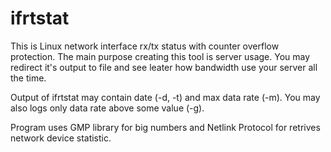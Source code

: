 # ifrtstat
This is Linux network interface rx/tx status with counter overflow protection. The main purpose creating this tool is server usage. You may redirect it's output to file and see leater how bandwidth use your server all the time.

Output of ifrtstat may contain date (-d, -t) and max data rate (-m). You may also logs only data rate above some value (-g).

Program uses GMP library for big numbers and Netlink Protocol for retrives network device statistic.

